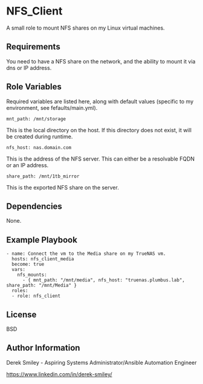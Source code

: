 NFS_Client
=========

A small role to mount NFS shares on my Linux virtual machines. 

Requirements
------------

You need to have a NFS share on the network, and the ability to mount it via dns or IP address. 

Role Variables
--------------

Required variables are listed here, along with default values (specific to my environment, see fefaults/main.yml).

    mnt_path: /mnt/storage

This is the local directory on the host. If this directory does not exist, it will be created during runtime.

    nfs_host: nas.domain.com

This is the address of the NFS server. This can either be a resolvable FQDN or an IP address.

    share_path: /mnt/1tb_mirror

This is the exported NFS share on the server.  

Dependencies
------------

None.

Example Playbook
----------------

    - name: Connect the vm to the Media share on my TrueNAS vm.
      hosts: nfs_client_media
      become: true
      vars:
        nfs_mounts:
          - { mnt_path: "/mnt/media", nfs_host: "truenas.plumbus.lab", share_path: "/mnt/Media" }
      roles:
      - role: nfs_client

License
-------

BSD

Author Information
------------------

Derek Smiley - Aspiring Systems Administrator/Ansible Automation Engineer

https://www.linkedin.com/in/derek-smiley/